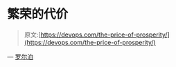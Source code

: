 # 繁荣的代价

> 原文:[https://devops.com/the-price-of-prosperity/](https://devops.com/the-price-of-prosperity/)

— [罗尔泊](https://devops.com/author/breselman/)